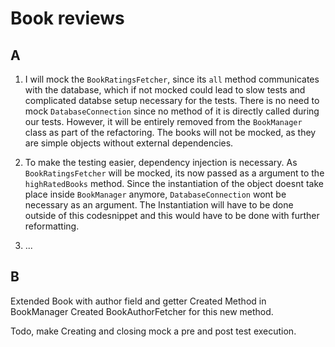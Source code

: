 # Book reviews

## A
1. I will mock the `BookRatingsFetcher`, since its `all` method communicates with the database, which if not mocked could lead to slow tests and complicated databse setup necessary for the tests. There is no need to mock `DatabaseConnection` since no method of it is directly called during our tests. However, it will be entirely removed from the `BookManager` class as part of the refactoring. The books will not be mocked, as they are simple objects without external dependencies.

2. To make the testing easier, dependency injection is necessary. As `BookRatingsFetcher` will be mocked, its now passed as a argument to the `highRatedBooks` method. Since the instantiation of the object doesnt take place inside `BookManager` anymore, `DatabaseConnection` wont be necessary as an argument. The Instantiation will have to be done outside of this codesnippet and this would have to be done with further reformatting.

3. ...

## B

Extended Book with author field and getter
Created Method in BookManager
Created BookAuthorFetcher for this new method.

Todo, make Creating and closing mock a pre and post test execution.